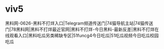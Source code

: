 # viv5
黑料网-0626-黑料不打烊入口|Telegram频道传送门|74猫导航主站|74猫传送门|78黑料网|黑料不打烊最近官网|黑料不打烊-今日黑料-最新反差|黑料不打烊在线观看入口|黑料吃瓜另类稀缺专区|51funcg4今日吃瓜|51吃瓜视频今日吃瓜校园吃瓜
